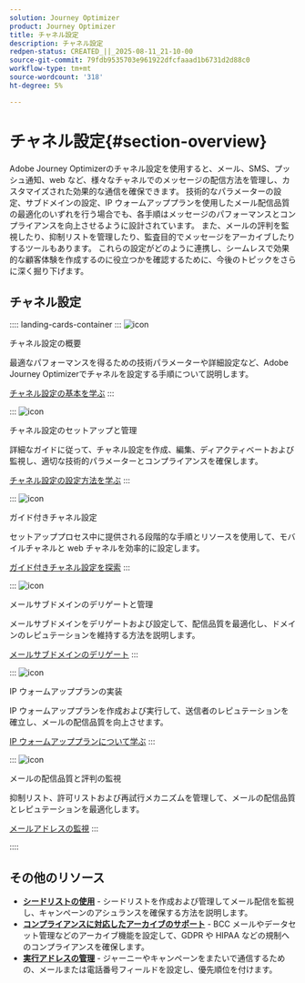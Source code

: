 ```yaml
---
solution: Journey Optimizer
product: Journey Optimizer
title: チャネル設定
description: チャネル設定
redpen-status: CREATED_||_2025-08-11_21-10-00
source-git-commit: 79fdb9535703e961922dfcfaaad1b6731d2d88c0
workflow-type: tm+mt
source-wordcount: '318'
ht-degree: 5%

---
```



# チャネル設定{#section-overview}

Adobe Journey Optimizerのチャネル設定を使用すると、メール、SMS、プッシュ通知、web など、様々なチャネルでのメッセージの配信方法を管理し、カスタマイズされた効果的な通信を確保できます。 技術的なパラメーターの設定、サブドメインの設定、IP ウォームアッププランを使用したメール配信品質の最適化のいずれを行う場合でも、各手順はメッセージのパフォーマンスとコンプライアンスを向上させるように設計されています。 また、メールの評判を監視したり、抑制リストを管理したり、監査目的でメッセージをアーカイブしたりするツールもあります。 これらの設定がどのように連携し、シームレスで効果的な顧客体験を作成するのに役立つかを確認するために、今後のトピックをさらに深く掘り下げます。

## チャネル設定

:::: landing-cards-container
:::
![icon](https://cdn.experienceleague.adobe.com/icons/circle-play.svg)

チャネル設定の概要

最適なパフォーマンスを得るための技術パラメーターや詳細設定など、Adobe Journey Optimizerでチャネルを設定する手順について説明します。

[チャネル設定の基本を学ぶ](../using/configuration/get-started-configuration.md)
:::

:::
![icon](https://cdn.experienceleague.adobe.com/icons/list-check.svg)

チャネル設定のセットアップと管理

詳細なガイドに従って、チャネル設定を作成、編集、ディアクティベートおよび監視し、適切な技術的パラメーターとコンプライアンスを確保します。

[チャネル設定の設定方法を学ぶ](../using/configuration/channel-surfaces.md)
:::

:::
![icon](https://cdn.experienceleague.adobe.com/icons/gear.svg)

ガイド付きチャネル設定

セットアッププロセス中に提供される段階的な手順とリソースを使用して、モバイルチャネルと web チャネルを効率的に設定します。

[ガイド付きチャネル設定を探索](guided-setup-landing-page.md)
:::

:::
![icon](https://cdn.experienceleague.adobe.com/icons/screwdriver-wrench.svg)

メールサブドメインのデリゲートと管理

メールサブドメインをデリゲートおよび設定して、配信品質を最適化し、ドメインのレピュテーションを維持する方法を説明します。

[メールサブドメインのデリゲート](delegate-subdomains-landing-page.md)
:::

:::
![icon](https://cdn.experienceleague.adobe.com/icons/chart-line.svg)

IP ウォームアッププランの実装

IP ウォームアッププランを作成および実行して、送信者のレピュテーションを確立し、メールの配信品質を向上させます。

[IP ウォームアッププランについて学ぶ](implement-ip-warmup-plan-landing-page.md)
:::

:::
![icon](https://cdn.experienceleague.adobe.com/icons/shield-halved.svg)

メールの配信品質と評判の監視

抑制リスト、許可リストおよび再試行メカニズムを管理して、メールの配信品質とレピュテーションを最適化します。

[メールアドレスの監視](monitor-reputation-landing-page.md)
:::

::::


## その他のリソース

- **[シードリストの使用](../using/configuration/seed-lists.md)** - シードリストを作成および管理してメール配信を監視し、キャンペーンのアシュランスを確保する方法を説明します。
- **[コンプライアンスに対応したアーカイブのサポート](../using/configuration/archiving-support.md)** - BCC メールやデータセット管理などのアーカイブ機能を設定して、GDPR や HIPAA などの規制へのコンプライアンスを確保します。
- **[実行アドレスの管理](../using/configuration/primary-email-addresses.md)** - ジャーニーやキャンペーンをまたいで通信するための、メールまたは電話番号フィールドを設定し、優先順位を付けます。
